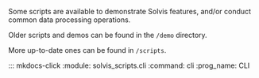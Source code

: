 Some scripts are available to demonstrate Solvis features, and/or
conduct common data processing operations.

Older scripts and demos can be found in the `/demo` directory.

More up-to-date ones can be found in `/scripts`.

::: mkdocs-click
    :module: solvis_scripts.cli
    :command: cli
    :prog_name: CLI
